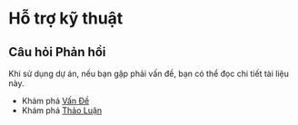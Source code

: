 # Hỗ trợ kỹ thuật

## Câu hỏi Phản hồi

Khi sử dụng dự án, nếu bạn gặp phải vấn đề, bạn có thể đọc chi tiết tài liệu này.

- Khám phá [Vấn Đề](https://github.com/tuquet/app-release/issues)
- Khám phá [Thảo Luận](https://github.com/tuquet/app-release/discussions)
